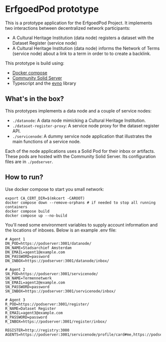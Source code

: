 # ErfgoedPod prototype

This is a prototype application for the ErfgoedPod Project. It implements two interactions between decentralized network participants:
- A Cultural Heritage Institution (data node) registers a dataset with the Dataset Register (service node)
- A Cultural Heritage Institution (data node) informs the Network of Terms (service node) about a link to a term in order to to create a backlink.

This prototype is build using:
- [Docker compose](https://docs.docker.com/compose/)
- [Community Solid Server](https://github.com/CommunitySolidServer/CommunitySolidServer)
- Typescript and the [evno](https://github.com/ErfgoedPod/evno) library

## What's in the box?

This prototypes implements a data node and a couple of service nodes:

- `./datanode`: A data node mimicking a Cultural Heritage Institution.
- `./dataset-register-proxy`: A service node proxy for the dataset register API.
- `./servicenode`: A dummy service node application that illustrates the main functions of a service node.

Each of the node applications uses a Solid Pod for their inbox or artifacts. These pods are hosted with the Community Solid Server. Its configuration files are in `./podserver`.

## How to run?

Use docker compose to start you small network:

```
export CA_CERT_DIR=$(mkcert -CAROOT) 
docker compose down --remove-orphans # if needed to stop all running containers
docker compose build
docker compose up --no-build
```

You'll need some environment variables to supply account information and the locations of inboxes. Below is an example .env file:

```
# Agent 1
DN_POD=https://podserver:3001/datanode/
DN_NAME=Stadsarchief Amsterdam
DN_EMAIL=agent1@example.com
DN_PASSWORD=password
DN_INBOX=https://podserver:3001/datanode/inbox/

# Agent 2
SN_POD=https://podserver:3001/servicenode/
SN_NAME=Termennetwerk
SN_EMAIL=agent2@example.com
SN_PASSWORD=password
SN_INBOX=https://podserver:3001/servicenode/inbox/

# Agent 3
R_POD=https://podserver:3001/register/
R_NAME=Dataset Register
R_EMAIL=agent3@example.com
R_PASSWORD=password
R_INBOX=https://podserver:3001/register/inbox/

REGISTER=http://registry:3000
AGENTS=https://podserver:3001/servicenode/profile/card#me,https://podserver:3001/datanode/profile/card#me,https://podserver:3001/register/profile/card#me
```
